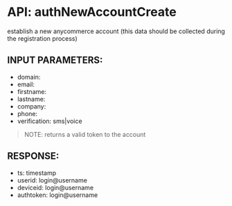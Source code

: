 # API: authNewAccountCreate



establish a new anycommerce account (this data should be collected during the registration process)


## INPUT PARAMETERS: ##
  * domain: 
  * email: 
  * firstname: 
  * lastname: 
  * company: 
  * phone: 
  * verification: sms|voice

> NOTE:
> returns a valid token to the account
> 

## RESPONSE: ##
  * ts: timestamp
  * userid: login@username
  * deviceid: login@username
  * authtoken: login@username
